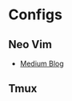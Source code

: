 # Configs

## Neo Vim

- [Medium Blog](https://medium.com/better-programming/setting-up-neovim-for-web-development-in-2020-d800de3efacd)

## Tmux
